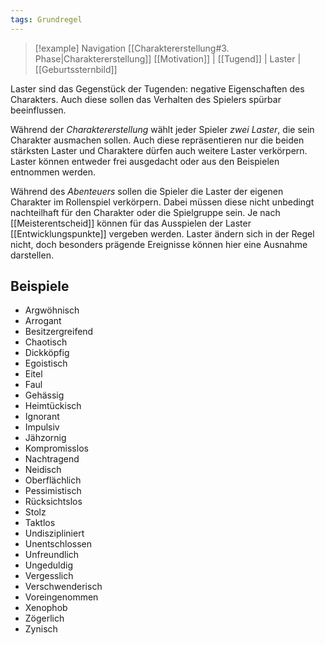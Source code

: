 ```yaml
---
tags: Grundregel
---
```

> [!example] Navigation 
>  [[Charaktererstellung#3. Phase|Charaktererstellung]]
>  [[Motivation]] | [[Tugend]] | Laster | [[Geburtssternbild]]

Laster sind das Gegenstück der Tugenden: negative Eigenschaften des Charakters. Auch diese sollen das Verhalten des Spielers spürbar beeinflussen.

Während der *Charaktererstellung* wählt jeder Spieler *zwei Laster*, die sein Charakter ausmachen sollen. Auch diese repräsentieren nur die beiden stärksten Laster und Charaktere dürfen auch weitere Laster verkörpern. Laster können entweder frei ausgedacht oder aus den Beispielen entnommen werden.

Während des *Abenteuers* sollen die Spieler die Laster der eigenen Charakter im Rollenspiel verkörpern. Dabei müssen diese nicht unbedingt nachteilhaft für den Charakter oder die Spielgruppe sein. Je nach [[Meisterentscheid]] können für das Ausspielen der Laster [[Entwicklungspunkte]] vergeben werden. Laster ändern sich in der Regel nicht, doch besonders prägende Ereignisse können hier eine Ausnahme darstellen.


## Beispiele
- Argwöhnisch
- Arrogant
- Besitzergreifend
- Chaotisch
- Dickköpfig
- Egoistisch
- Eitel
- Faul
- Gehässig
- Heimtückisch
- Ignorant
- Impulsiv
- Jähzornig
- Kompromisslos
- Nachtragend
- Neidisch
- Oberflächlich
- Pessimistisch
- Rücksichtslos
- Stolz
- Taktlos
- Undiszipliniert
- Unentschlossen
- Unfreundlich
- Ungeduldig
- Vergesslich
- Verschwenderisch
- Voreingenommen
- Xenophob
- Zögerlich
- Zynisch